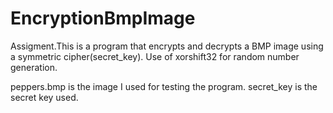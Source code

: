 # EncryptionBmpImage

Assigment.This is a program that encrypts and decrypts a BMP image using a symmetric cipher(secret_key). Use of xorshift32 for random number generation.

peppers.bmp is the image I used for testing the program.
secret_key is the secret key used.
